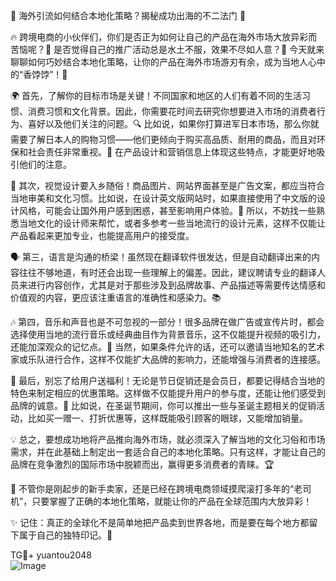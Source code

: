 🎉 海外引流如何结合本地化策略？揭秘成功出海的不二法门 🎉

🔥 跨境电商的小伙伴们，你们是否正为如何让自己的产品在海外市场大放异彩而苦恼呢？🤔 是否觉得自己的推广活动总是水土不服，效果不尽如人意？🧐 今天就来聊聊如何巧妙结合本地化策略，让你的产品在海外市场游刃有余，成为当地人心中的“香饽饽”！💃

🌍 首先，了解你的目标市场是关键！不同国家和地区的人们有着不同的生活习惯、消费习惯和文化背景。因此，你需要花时间去研究你想要进入市场的消费者行为、喜好以及他们关注的问题。🔍 比如说，如果你打算进军日本市场，那么你就需要了解日本人的购物习惯——他们更倾向于购买高品质、耐用的商品，而且对环保和社会责任非常重视。🌱 在产品设计和营销信息上体现这些特点，才能更好地吸引他们的注意。

🎨 其次，视觉设计要入乡随俗！商品图片、网站界面甚至是广告文案，都应当符合当地审美和文化习惯。比如说，在设计英文版网站时，如果直接使用了中文版的设计风格，可能会让国外用户感到困惑，甚至影响用户体验。🌈 所以，不妨找一些熟悉当地文化的设计师来帮忙，或者多参考一些当地流行的设计元素，这样不仅能让产品看起来更加专业，也能提高用户的接受度。

🗣️ 第三，语言是沟通的桥梁！虽然现在翻译软件很发达，但是自动翻译出来的内容往往不够地道，有时还会出现一些理解上的偏差。因此，建议聘请专业的翻译人员来进行内容创作，尤其是对于那些涉及到品牌故事、产品描述等需要传达情感和价值观的内容，更应该注重语言的准确性和感染力。📚

🎶 第四，音乐和声音也是不可忽视的一部分！很多品牌在做广告或宣传片时，都会选择使用当地的流行音乐或经典曲目作为背景音乐，这不仅能提升视频的吸引力，还能加深观众的记忆点。🎵 当然，如果条件允许的话，还可以邀请当地知名的艺术家或乐队进行合作，这样不仅能扩大品牌的影响力，还能增强与消费者的连接感。

🎁 最后，别忘了给用户送福利！无论是节日促销还是会员日，都要记得结合当地的特色来制定相应的优惠策略。这样做不仅能提升用户的参与度，还能让他们感受到品牌的诚意。🎈 比如说，在圣诞节期间，你可以推出一些与圣诞主题相关的促销活动，比如买一赠一、打折优惠等，这样既能吸引顾客的眼球，又能增加销量。

💡 总之，要想成功地将产品推向海外市场，就必须深入了解当地的文化习俗和市场需求，并在此基础上制定出一套适合自己的本地化策略。只有这样，才能让自己的品牌在竞争激烈的国际市场中脱颖而出，赢得更多消费者的青睐。🏆

🌈 不管你是刚起步的新手卖家，还是已经在跨境电商领域摸爬滚打多年的“老司机”，只要掌握了正确的本地化策略，就能让你的产品在全球范围内大放异彩！

✨ 记住：真正的全球化不是简单地把产品卖到世界各地，而是要在每个地方都留下属于自己的独特印记。🌈

TG💪+ yuantou2048  
![Image](https://github.com/user-attachments/assets/42a5a4a5-fea9-4a1d-8aa0-73e57e430cca)